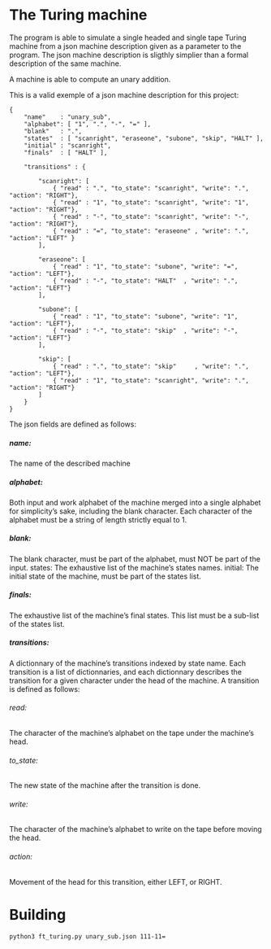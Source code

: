 # The Turing machine
The program is able to simulate a single headed and single tape Turing machine from a json machine description given as a parameter to the program. The json machine description is sligthly simplier than a formal description of the same machine.

A machine is able to compute an unary addition.

This is a valid exemple of a json machine description for this project:

```
{
    "name"    : "unary_sub",
    "alphabet": [ "1", ".", "-", "=" ],
    "blank"   : ".",
    "states"  : [ "scanright", "eraseone", "subone", "skip", "HALT" ],
    "initial" : "scanright",
    "finals"  : [ "HALT" ],

    "transitions" : {

        "scanright": [
            { "read" : ".", "to_state": "scanright", "write": ".", "action": "RIGHT"},
            { "read" : "1", "to_state": "scanright", "write": "1", "action": "RIGHT"},
            { "read" : "-", "to_state": "scanright", "write": "-", "action": "RIGHT"},
            { "read" : "=", "to_state": "eraseone" , "write": ".", "action": "LEFT" }
        ],

        "eraseone": [
            { "read" : "1", "to_state": "subone", "write": "=", "action": "LEFT"},
            { "read" : "-", "to_state": "HALT"  , "write": ".", "action": "LEFT"}
        ],

        "subone": [
            { "read" : "1", "to_state": "subone", "write": "1", "action": "LEFT"},
            { "read" : "-", "to_state": "skip"  , "write": "-", "action": "LEFT"}
        ],

        "skip": [
            { "read" : ".", "to_state": "skip"     , "write": ".", "action": "LEFT"},
            { "read" : "1", "to_state": "scanright", "write": ".", "action": "RIGHT"}
        ] 
    }
}
```
The json fields are defined as follows:
##### name:
The name of the described machine
##### alphabet:
Both input and work alphabet of the machine merged into a single alphabet for simplicity’s sake, including the blank character. Each character of the alphabet must be a string of length strictly equal to 1.
##### blank:
The blank character, must be part of the alphabet, must NOT be part of the input.
states: The exhaustive list of the machine’s states names.
initial: The initial state of the machine, must be part of the states list.
##### finals:
The exhaustive list of the machine’s final states. This list must be a sub-list of the states list.
##### transitions:
A dictionnary of the machine’s transitions indexed by state name. Each transition is a list of dictionnaries, and each dictionnary describes the transition for a given character under the head of the machine. A transition is defined as follows:
###### read:
The character of the machine’s alphabet on the tape under the machine’s head.
###### to_state:
The new state of the machine after the transition is done.
###### write:
The character of the machine’s alphabet to write on the tape before moving
the head.
###### action:
Movement of the head for this transition, either LEFT, or RIGHT.

# Building
`python3 ft_turing.py unary_sub.json 111-11=`
